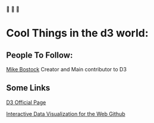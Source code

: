 :rocket: :rocket: :rocket:
# Cool Things in the d3 world: 

## People To Follow:
[Mike Bostock](https://bost.ocks.org/mike/)
  Creator and Main contributor to D3

## Some Links
  [D3 Official Page](https://d3js.org/)
  
  [Interactive Data Visualization for the Web Github](https://github.com/alignedleft)


